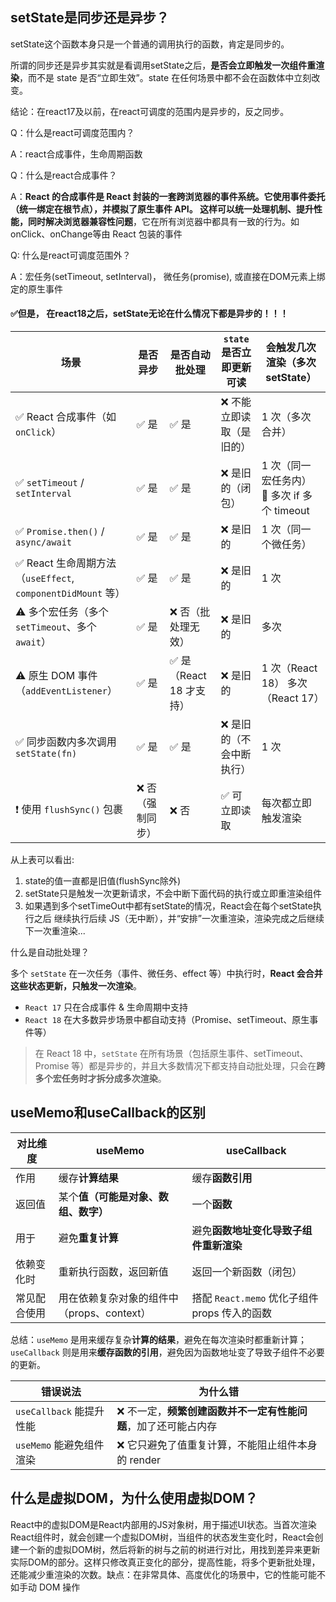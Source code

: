 ## setState是同步还是异步？

setState这个函数本身只是一个普通的调用执行的函数，肯定是同步的。



所谓的同步还是异步其实就是看调用setState之后，**是否会立即触发一次组件重渲染**，而不是 state 是否“立即生效”。state 在任何场景中都不会在函数体中立刻改变。



结论：在react17及以前，在react可调度的范围内是异步的，反之同步。

Q：什么是react可调度范围内？

A：react合成事件，生命周期函数

Q：什么是react合成事件？

A：**React 的合成事件是 React 封装的一套跨浏览器的事件系统。它使用事件委托（统一绑定在根节点），并模拟了原生事件 API。 这样可以统一处理机制、提升性能，同时解决浏览器兼容性问题**，它在所有浏览器中都具有一致的行为。如onClick、onChange等由 React 包装的事件

Q: 什么是react可调度范围外？

A：宏任务(setTimeout, setInterval)， 微任务(promise), 或直接在DOM元素上绑定的原生事件



#### ✅但是，  **在react18之后，setState无论在什么情况下都是异步的！！**！



| 场景                                                        | 是否异步         | 是否自动批处理          | `state` 是否立即更新可读 | 会触发几次渲染（多次 setState）             |
| ----------------------------------------------------------- | ---------------- | ----------------------- | ------------------------ | ------------------------------------------- |
| ✅ React 合成事件（如 `onClick`）                            | ✅ 是             | ✅ 是                    | ❌ 不能立即读取（是旧的） | 1 次（多次合并）                            |
| ✅ `setTimeout` / `setInterval`                              | ✅ 是             | ✅ 是                    | ❌ 是旧的（闭包）         | 1 次（同一宏任务内） 🔁 多次 if 多个 timeout |
| ✅ `Promise.then()` / `async/await`                          | ✅ 是             | ✅ 是                    | ❌ 是旧的                 | 1 次（同一个微任务）                        |
| ✅ React 生命周期方法（`useEffect`, `componentDidMount` 等） | ✅ 是             | ✅ 是                    | ❌ 是旧的                 | 1 次                                        |
| ⚠️ 多个宏任务（多个 `setTimeout`、多个 `await`）             | ✅ 是             | ❌ 否（批处理无效）      | ❌ 是旧的                 | 多次                                        |
| ⚠️ 原生 DOM 事件（`addEventListener`）                       | ✅ 是             | ✅ 是（React 18 才支持） | ❌ 是旧的                 | 1 次（React 18） 多次（React 17）           |
| ✅ 同步函数内多次调用 `setState(fn)`                         | ✅ 是             | ✅ 是                    | ❌ 是旧的（不会中断执行） | 1 次                                        |
| ❗ 使用 `flushSync()` 包裹                                   | ❌ 否（强制同步） | ❌ 否                    | ✅ 可立即读取             | 每次都立即触发渲染                          |

从上表可以看出:

1. state的值一直都是旧值(flushSync除外)
2. setState只是触发一次更新请求，不会中断下面代码的执行或立即重渲染组件
3. 如果遇到多个setTimeOut中都有setState的情况，React会在每个setState执行之后 继续执行后续 JS（无中断），并“安排”一次重渲染，渲染完成之后继续下一次重渲染...



什么是自动批处理？

多个 `setState` 在一次任务（事件、微任务、effect 等）中执行时，**React 会合并这些状态更新，只触发一次渲染**。

- `React 17` 只在合成事件 & 生命周期中支持
- `React 18` 在大多数异步场景中都自动支持（Promise、setTimeout、原生事件等）



> 在 React 18 中，`setState` 在所有场景（包括原生事件、setTimeout、Promise 等）都是异步的，并且大多数情况下都支持自动批处理，只会在**跨多个宏任务时才拆分成多次渲染**。





## useMemo和useCallback的区别

| 对比维度     | useMemo                                    | useCallback                                   |
| ------------ | ------------------------------------------ | --------------------------------------------- |
| 作用         | 缓存**计算结果**                           | 缓存**函数引用**                              |
| 返回值       | 某个**值（可能是对象、数组、数字）**       | 一个**函数**                                  |
| 用于         | 避免**重复计算**                           | 避免**函数地址变化导致子组件重新渲染**        |
| 依赖变化时   | 重新执行函数，返回新值                     | 返回一个新函数（闭包）                        |
| 常见配合使用 | 用在依赖复杂对象的组件中（props、context） | 搭配 `React.memo` 优化子组件 props 传入的函数 |



总结：`useMemo` 是用来缓存复杂**计算的结果**，避免在每次渲染时都重新计算；`useCallback` 则是用来**缓存函数的引用**，避免因为函数地址变了导致子组件不必要的更新。



| 错误说法                 | 为什么错                                                     |
| ------------------------ | ------------------------------------------------------------ |
| `useCallback` 能提升性能 | ❌ 不一定，**频繁创建函数并不一定有性能问题**，加了还可能占内存 |
| `useMemo` 能避免组件渲染 | ❌ 它只避免了值重复计算，不能阻止组件本身的 render            |



## 什么是虚拟DOM，为什么使用虚拟DOM？

React中的虚拟DOM是React内部用的JS对象树，用于描述UI状态。当首次渲染React组件时，就会创建一个虚拟DOM树，当组件的状态发生变化时，React会创建一个新的虚拟DOM树，然后将新的树与之前的树进行对比，用找到差异来更新实际DOM的部分。这样只修改真正变化的部分，提高性能，将多个更新批处理，还能减少重渲染的次数。缺点：在非常具体、高度优化的场景中，它的性能可能不如手动 DOM 操作

